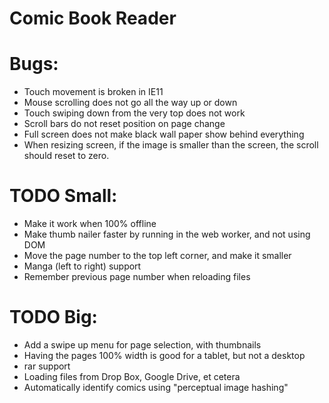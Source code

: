 Comic Book Reader
===================

# Bugs:
* Touch movement is broken in IE11
* Mouse scrolling does not go all the way up or down
* Touch swiping down from the very top does not work
* Scroll bars do not reset position on page change
* Full screen does not make black wall paper show behind everything
* When resizing screen, if the image is smaller than the screen, the scroll should reset to zero.

# TODO Small:
* Make it work when 100% offline
* Make thumb nailer faster by running in the web worker, and not using DOM
* Move the page number to the top left corner, and make it smaller
* Manga (left to right) support
* Remember previous page number when reloading files

# TODO Big:
* Add a swipe up menu for page selection, with thumbnails
* Having the pages 100% width is good for a tablet, but not a desktop
* rar support
* Loading files from Drop Box, Google Drive, et cetera
* Automatically identify comics using "perceptual image hashing"
